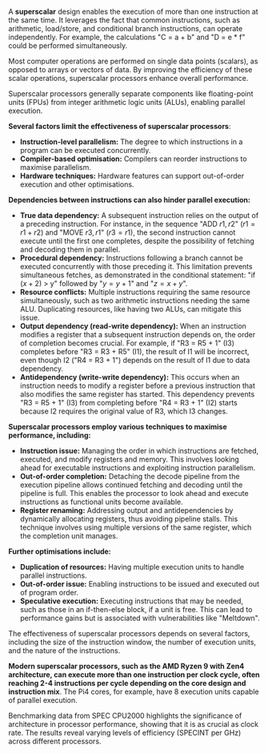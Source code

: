 A **superscalar** design enables the execution of more than one instruction at the same time. It leverages the fact that common instructions, such as arithmetic, load/store, and conditional branch instructions, can operate independently. For example, the calculations "C = a + b" and "D = e * f" could be performed simultaneously.

Most computer operations are performed on single data points (scalars), as opposed to arrays or vectors of data. By improving the efficiency of these scalar operations, superscalar processors enhance overall performance.

Superscalar processors generally separate components like floating-point units (FPUs) from integer arithmetic logic units (ALUs), enabling parallel execution.

**Several factors limit the effectiveness of superscalar processors**:

- **Instruction-level parallelism:** The degree to which instructions in a program can be executed concurrently.
- **Compiler-based optimisation:** Compilers can reorder instructions to maximise parallelism.
- **Hardware techniques:** Hardware features can support out-of-order execution and other optimisations.

**Dependencies between instructions can also hinder parallel execution:**

- **True data dependency:** A subsequent instruction relies on the output of a preceding instruction. For instance, in the sequence "ADD $r1, r2$" ($r1 = r1 + r2$) and "MOVE $r3, r1$" ($r3 = r1$), the second instruction cannot execute until the first one completes, despite the possibility of fetching and decoding them in parallel.
- **Procedural dependency:** Instructions following a branch cannot be executed concurrently with those preceding it. This limitation prevents simultaneous fetches, as demonstrated in the conditional statement: "if ($x + 2$) > y" followed by "$y = y + 1$" and "$z = x + y$".
- **Resource conflicts:** Multiple instructions requiring the same resource simultaneously, such as two arithmetic instructions needing the same ALU. Duplicating resources, like having two ALUs, can mitigate this issue.
- **Output dependency (read-write dependency):** When an instruction modifies a register that a subsequent instruction depends on, the order of completion becomes crucial. For example, if "R3 = R5 + 1" (I3) completes before "R3 = R3 + R5" (I1), the result of I1 will be incorrect, even though I2 ("R4 = R3 + 1") depends on the result of I1 due to data dependency.
- **Antidependency (write-write dependency):** This occurs when an instruction needs to modify a register before a previous instruction that also modifies the same register has started. This dependency prevents "R3 = R5 + 1" (I3) from completing before "R4 = R3 + 1" (I2) starts because I2 requires the original value of R3, which I3 changes.

**Superscalar processors employ various techniques to maximise performance, including:**

- **Instruction issue:** Managing the order in which instructions are fetched, executed, and modify registers and memory. This involves looking ahead for executable instructions and exploiting instruction parallelism.
- **Out-of-order completion:** Detaching the decode pipeline from the execution pipeline allows continued fetching and decoding until the pipeline is full. This enables the processor to look ahead and execute instructions as functional units become available.
- **Register renaming:** Addressing output and antidependencies by dynamically allocating registers, thus avoiding pipeline stalls. This technique involves using multiple versions of the same register, which the completion unit manages.

**Further optimisations include:**

- **Duplication of resources:** Having multiple execution units to handle parallel instructions.
- **Out-of-order issue:** Enabling instructions to be issued and executed out of program order.
- **Speculative execution:** Executing instructions that may be needed, such as those in an if-then-else block, if a unit is free. This can lead to performance gains but is associated with vulnerabilities like "Meltdown".

The effectiveness of superscalar processors depends on several factors, including the size of the instruction window, the number of execution units, and the nature of the instructions.

**Modern superscalar processors, such as the AMD Ryzen 9 with Zen4 architecture, can execute more than one instruction per clock cycle, often reaching 2-4 instructions per cycle depending on the core design and instruction mix**. The Pi4 cores, for example, have 8 execution units capable of parallel execution.

Benchmarking data from SPEC CPU2000 highlights the significance of architecture in processor performance, showing that it is as crucial as clock rate. The results reveal varying levels of efficiency (SPECINT per GHz) across different processors.